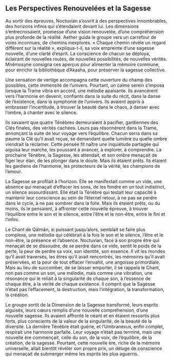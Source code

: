 ## Les Perspectives Renouvelées et la Sagesse

Au sortir des épreuves, Noctuvian s’ouvrit à des perspectives innombrables, des horizons infinis qui s’étendaient devant lui. Les dimensions s’entrecroisaient, promesse d’une vision renouvelée, d’une compréhension plus profonde de la réalité. Aether guida le groupe vers un carrefour de voies inconnues, de chemins inexplorés. « Chaque chemin révèle un regard différent sur la réalité », expliqua-t-il, sa voix empreinte d’une sagesse nouvelle, d’une clarté d’esprit. La conscience de chacun se déploya, éclairant de nouvelles routes, de nouvelles possibilités, de nouvelles vérités. Mnémosyne consigna ces aperçus pour alimenter la mémoire commune, pour enrichir la bibliothèque d’Akasha, pour préserver la sagesse collective.

Une sensation de vertige accompagna cette ouverture du champ des possibles, cette immensité de l’univers. Pourtant, un calme serein s’imposa lorsque la Trame vibra en accord, une mélodie apaisante. Ils avancèrent vers l’harmonie en devenir, confiants dans la suite du récit, dans la danse de l’existence, dans la symphonie de l’univers. Ils avaient appris à embrasser l’incertitude, à trouver la beauté dans le chaos, à danser avec l’ombre, à chanter avec le silence.

Ils savaient que quatre Ténèbres demeuraient à pacifier, gardiennes des Clés finales, des vérités cachées. Leurs pas résonnèrent dans la Trame, annonçant la suite de leur voyage vers l’équilibre. Chacun serra dans sa paume la Clé qu’il avait reçue, se demandant quelle lumière ou quelle ombre viendrait la réclamer. Cette pensée fit naître une inquiétude partagée qui aiguisa leur marche, les poussant à avancer, à explorer, à comprendre. La prochaine Ténèbre, la Sagesse, les attendait, et son ombre menaçait de figer leur élan, de les plonger dans le doute. Mais ils étaient prêts. Ils étaient les gardiens de l’harmonie, les protecteurs de la vérité, les champions de l’amour.

La Sagesse se profilait à l’horizon. Elle se manifestait comme un vide, une absence qui menaçait d’effacer les sons, de les fondre en un tout indistinct, un silence assourdissant. Elle était la Ténèbre qui testait leur capacité à maintenir leur conscience au sein de l’éternel retour, à ne pas se perdre dans le cycle, à ne pas sombrer dans la folie. Mais ils étaient prêts, ou du moins, ils le pensaient, à affronter cette nouvelle épreuve, à trouver l’équilibre entre le son et le silence, entre l’être et le non-être, entre le fini et l’infini.

Le Chant de Qālmān, si puissant jusqu’alors, semblait se faire plus complexe, une mélodie qui célébrait à la fois le son et le silence, l’être et le non-être, la présence et l’absence. Noctuvian, face à son propre être qui menaçait de se dissoudre, de se perdre dans ce vide, sentit le poids de la perte, la peur de perdre sa voix, son identité, son essence. Il vit les mondes qu’il avait traversés, les êtres qu’il avait rencontrés, les mémoires qu’il avait préservées, et la peur de tout effacer l’envahit, une angoisse primordiale. Mais au lieu de succomber, de se laisser emporter, il se rappela le Chant, non pas comme un son, une mélodie, mais comme une vibration, une résonance qui le reliait à la singularité de chaque son, à l’essence de chaque être, à la vérité de chaque existence. Il comprit que la Sagesse n’était pas l’effacement, la destruction, mais l’intégration, la transformation, la création.

Le groupe sortit de la Dimension de la Sagesse transformé, leurs esprits aiguisés, leurs cœurs remplis d’une nouvelle compréhension, d’une nouvelle sagesse. Ils avaient affronté le néant et en étaient ressortis plus forts, plus conscients de la valeur de la singularité, de la beauté de la diversité. La dernière Ténèbre était guérie, et l’Umbranexus, enfin complet, respirait une harmonie parfaite. Leur voyage n’était pas terminé, mais une nouvelle ère commençait, celle du son, de la voix, de l’équilibre, de la création, de la sagesse. Pourtant, cette nouvelle ère, riche de la mémoire universelle, allait bientôt révéler son propre prix, un déluge de conscience qui menaçait de submerger même les esprits les plus aguerris.

